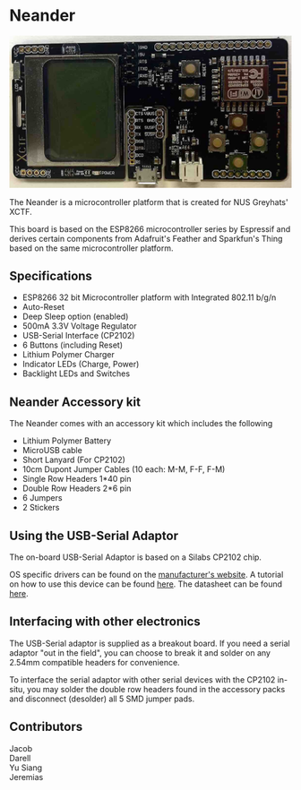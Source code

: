 # Neander

![Neander](/Hardware/neander.jpg)

The Neander is a microcontroller platform that is created for NUS Greyhats' XCTF.

This board is based on the ESP8266 microcontroller series by Espressif and derives certain components from Adafruit's Feather and Sparkfun's Thing based on the same microcontroller platform.

## Specifications

- ESP8266 32 bit Microcontroller platform with Integrated 802.11 b/g/n
- Auto-Reset
- Deep Sleep option (enabled)
- 500mA 3.3V Voltage Regulator
- USB-Serial Interface (CP2102)
- 6 Buttons (including Reset)
- Lithium Polymer Charger
- Indicator LEDs (Charge, Power)
- Backlight LEDs and Switches

## Neander Accessory kit

The Neander comes with an accessory kit which includes the following

- Lithium Polymer Battery
- MicroUSB cable
- Short Lanyard (For CP2102)
- 10cm Dupont Jumper Cables (10 each: M-M, F-F, F-M)
- Single Row Headers 1*40 pin
- Double Row Headers 2*6 pin
- 6 Jumpers
- 2 Stickers

## Using the USB-Serial Adaptor

The on-board USB-Serial Adaptor is based on a Silabs CP2102 chip.

OS specific drivers can be found on the [manufacturer's website](http://www.silabs.com/products/mcu/Pages/USBtoUARTBridgeVCPDrivers.aspx). A tutorial on how to use this device can be found [here](https://learn.sparkfun.com/tutorials/cp2102-usb-to-serial-converter-hook-up-guide). The datasheet can be found [here](https://cdn.sparkfun.com/datasheets/BreakoutBoards/CP2102_v1.2.pdf).

## Interfacing with other electronics

The USB-Serial adaptor is supplied as a breakout board. If you need a serial adaptor "out in the field", you can choose to break it and solder on any 2.54mm compatible headers for convenience.

To interface the serial adaptor with other serial devices with the CP2102 in-situ, you may solder the double row headers found in the accessory packs and disconnect (desolder) all 5 SMD jumper pads.

## Contributors

Jacob  
Darell  
Yu Siang  
Jeremias  
